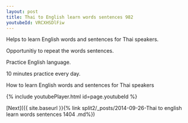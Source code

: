 ```yaml
---
layout: post
title: Thai to English learn words sentences 982 
youtubeId: VRCXHSDlFiw
---
```

 
 
Helps to learn English words and sentences for Thai speakers.

Opportunitiy to repeat the words sentences. 

Practice English language. 
 
10 minutes practice every day. 
 
How to learn English words and sentences for Thai speakers 
 
{% include youtubePlayer.html id=page.youtubeId %}
 
 
[Next]({{ site.baseurl }}{% link  split2/_posts/2014-09-26-Thai to english learn words sentences 1404 .md%})
 

